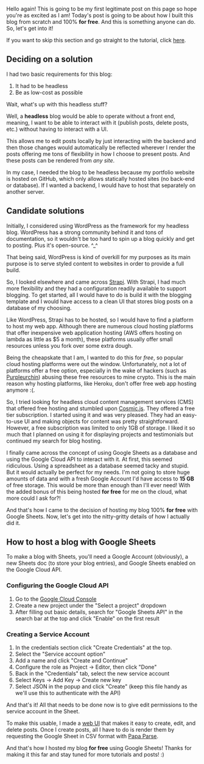Hello again! This is going to be my first legitimate post on this page so hope you're as excited as I am! Today's post is going to be about how I built this blog from scratch and 100% **for free**. And this is something anyone can do. So, let's get into it!

If you want to skip this section and go straight to the tutorial, click [here](/#/blog/building-my-blog).

Deciding on a solution
----------------------

I had two basic requirements for this blog:

1.  It had to be headless
2.  Be as low-cost as possible

Wait, what's up with this headless stuff?

Well, a **headless** blog would be able to operate without a front end, meaning, I want to be able to interact with it (publish posts, delete posts, etc.) without having to interact with a UI.

This allows me to edit posts locally by just interacting with the backend and then those changes would automatically be reflected wherever I render the posts offering me tons of flexibility in how I choose to present posts. And these posts can be rendered from _any site_.

In my case, I needed the blog to be headless because my portfolio website is hosted on GitHub, which only allows statically hosted sites (no back-end or database). If I wanted a backend, I would have to host that separately on another server.

Candidate solutions
-------------------

Initially, I considered using WordPress as the framework for my headless blog. WordPress has a strong community behind it and tons of documentation, so it wouldn't be too hard to spin up a blog quickly and get to posting. Plus it's open-source. ^\_^

That being said, WordPress is kind of overkill for my purposes as its main purpose is to serve styled content to websites in order to provide a full build.

So, I looked elsewhere and came across [Strapi](https://strapi.io/). With Strapi, I had much more flexibility and they had a configuration readily available to support blogging. To get started, all I would have to do is build it with the blogging template and I would have access to a clean UI that stores blog posts on a database of my choosing.

Like WordPress, Strapi has to be hosted, so I would have to find a platform to host my web app. Although there are numerous cloud hosting platforms that offer inexpensive web application hosting (AWS offers hosting on lambda as little as $5 a month), these platforms usually offer small resources unless you fork over some extra dough.

Being the cheapskate that I am, I wanted to do this for _free_, so popular cloud hosting platforms were out the window. Unfortunately, not a lot of platforms offer a free option, especially in the wake of hackers (such as [Purpleurchin](https://www.theregister.com/2022/10/27/purpleurchin_cryptomining_github_accounts/)) abusing these free resources to mine crypto. This is the main reason why hosting platforms, like Heroku, don't offer free web app hosting anymore :(.

So, I tried looking for headless cloud content management services (CMS) that offered free hosting and stumbled upon [Cosmic.js](https://www.cosmicjs.com/). They offered a free tier subscription. I started using it and was very pleased. They had an easy-to-use UI and making objects for content was pretty straightforward. However, a free subscription was limited to only 1GB of storage. I liked it so much that I planned on using it for displaying projects and testimonials but continued my search for blog hosting.

I finally came across the concept of using Google Sheets as a database and using the Google Cloud API to interact with it. At first, this seemed ridiculous. Using a spreadsheet as a database seemed tacky and stupid. But it would actually be perfect for my needs. I'm not going to store huge amounts of data and with a fresh Google Account I'd have access to **15 GB** of free storage. This would be more than enough than I'll ever need! With the added bonus of this being hosted **for free** for me on the cloud, what more could I ask for?!

And that's how I came to the decision of hosting my blog 100% **for free** with Google Sheets. Now, let's get into the nitty-gritty details of how I actually did it.

<h2 id="tutorial">How to host a blog with Google Sheets</h2>

To make a blog with Sheets, you'll need a Google Account (obviously), a new Sheets doc (to store your blog entries), and Google Sheets enabled on the Google Cloud API.

### Configuring the Google Cloud API

1.  Go to the [Google Cloud Console](https://console.cloud.google.com/)
2.  Create a new project under the "Select a project" dropdown
3.  After filling out basic details, search for "Google Sheets API" in the search bar at the top and click "Enable" on the first result

### Creating a Service Account

1.  In the credentials section click "Create Credentials" at the top.
2.  Select the "Service account option"
3.  Add a name and click "Create and Continue"
4.  Configure the role as Project -> Editor, then click "Done"
5.  Back in the "Credentials" tab, select the new service account
6.  Select Keys -> Add Key -> Create new key
7.  Select JSON in the popup and click "Create" (keep this file handy as we'll use this to authenticate with the API)

And that's it! All that needs to be done now is to give edit permissions to the service account in the Sheet.

To make this usable, I made a [web UI](https://github.com/sam-hilliard/sheets-blog-ui) that makes it easy to create, edit, and delete posts. Once I create posts, all I have to do is render them by requesting the Google Sheet in CSV format with [Papa Parse](https://www.papaparse.com/).

And that's how I hosted my blog **for free** using Google Sheets! Thanks for making it this far and stay tuned for more tutorials and posts! :)